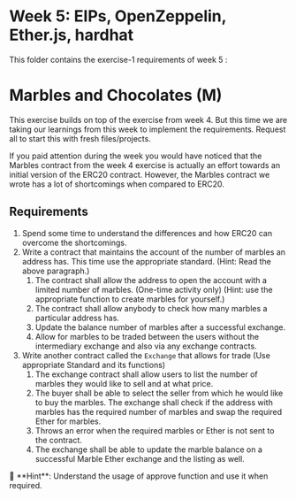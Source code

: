 # Week 5: EIPs, OpenZeppelin, Ether.js, hardhat


This folder contains the exercise-1 requirements of week 5 :

# Marbles and Chocolates (M)

This exercise builds on top of the exercise from week 4. But this time we are taking our learnings from this week to implement the requirements. Request all to start this with fresh files/projects.

If you paid attention during the week you would have noticed that the Marbles contract from the week 4 exercise is actually an effort towards an initial version of the ERC20 contract. However, the Marbles contract we wrote has a lot of shortcomings when compared to ERC20. 

## Requirements

1. Spend some time to understand the differences and how ERC20 can overcome the shortcomings.
2. Write a contract that maintains the account of the number of marbles an address has. This time use the appropriate standard. (Hint: Read the above paragraph.)
    1. The contract shall allow the address to open the account with a limited number of marbles. (One-time activity only) (Hint: use the appropriate function to create marbles for yourself.)
    2. The contract shall allow anybody to check how many marbles a particular address has.
    3. Update the balance number of marbles after a successful exchange. 
    4. Allow for marbles to be traded between the users without the intermediary exchange and also via any exchange contracts.
3. Write another contract called the `Exchange` that allows for trade (Use appropriate Standard and its functions)
    1. The exchange contract shall allow users to list the number of marbles they would like to sell and at what price.
    2. The buyer shall be able to select the seller from which he would like to buy the marbles. The exchange shall check if the address with marbles has the required number of marbles and swap the required Ether for marbles.
    3. Throws an error when the required marbles or Ether is not sent to the contract.  
    4. The exchange shall be able to update the marble balance on a successful Marble Ether exchange and the listing as well.

<aside>
📑 **Hint**: Understand the usage of approve function and use it when required.

</aside>